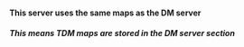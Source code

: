 #### This server uses the same maps as the DM server

##### This means TDM maps are stored in the DM server section
